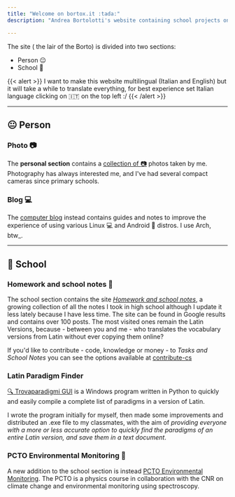 ```yaml
---
title: "Welcome on bortox.it :tada:"
description: "Andrea Bortolotti's website containing school projects on homework and notes as well as articles on computers and technology."

---
```


The site ( the lair of the Borto) is divided into two sections: 
* Person :neutral_face: 
* School :school_satchel:

{{< alert >}}
I want to make this website multilingual (Italian and English) but it will take a while to translate everything, for best experience set Italian language clicking on :it: on the top left :/
{{< /alert >}}

---
## :neutral_face: Person

### Photo :camera:

The **personal section** contains a [collection of :camera:](https://bortox.it/galleria) photos taken by me. Photography has always interested me, and I've had several compact cameras since primary schools.

### Blog 💻

The [computer blog]() instead contains guides and notes to improve the experience of using various Linux 💻 and Android 📱 distros. I use Arch, btw_.

---
## :school_satchel: School

### Homework and school notes :memo:

The school section contains the site _[Homework and school notes](https://bortox.it/Compiti-scolastici)_, a growing collection of all the notes I took in high school although I update it less lately because I have less time. The site can be found in Google results and contains over 100 posts. The most visited ones remain the Latin Versions, because - between you and me - who translates the vocabulary versions from Latin without ever copying them online?

If you'd like to contribute - code, knowledge or money - to _Tasks and School Notes_ you can see the options available at [contribute-cs](https://bortox.it/contribuisci-cs/)

### Latin Paradigm Finder

[:mag: Trovaparadigmi GUI](https://bortox.it/trovaparadigmi) is a Windows program written in Python to quickly and easily compile a complete list of paradigms in a version of Latin.

I wrote the program initially for myself, then made some improvements and distributed an .exe file to my classmates, with the aim of _providing everyone with a more or less accurate option to quickly find the paradigms of an entire Latin version, and save them in a text document_.

### PCTO Environmental Monitoring :telescope:

A new addition to the school section is instead [PCTO Environmental Monitoring](). The PCTO is a physics course in collaboration with the CNR on climate change and environmental monitoring using spectroscopy.